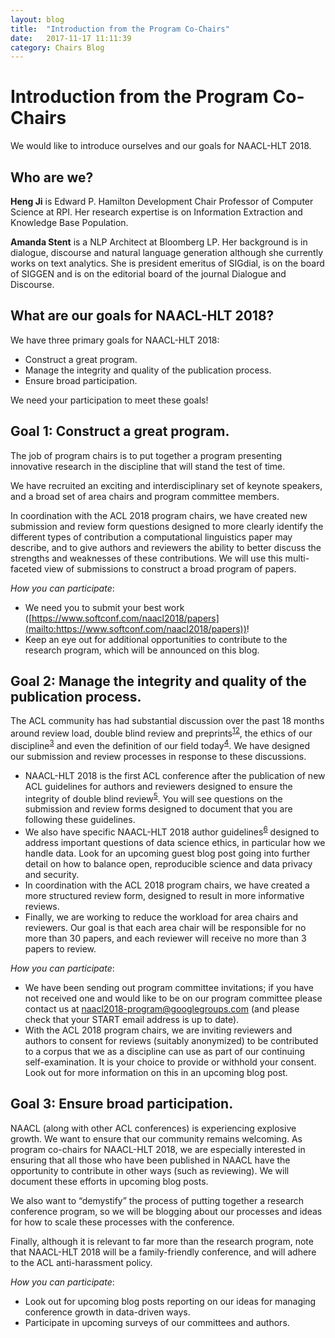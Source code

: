 ```yaml
---
layout: blog
title:  "Introduction from the Program Co-Chairs"
date:   2017-11-17 11:11:39
category: Chairs Blog
---
```

Introduction from the Program Co-Chairs
=======================================

We would like to introduce ourselves and our goals for NAACL-HLT 2018.

Who are we?
-----------

**Heng Ji** is Edward P. Hamilton Development Chair Professor of Computer Science at RPI. Her research expertise is on Information Extraction and Knowledge Base Population.

**Amanda Stent** is a NLP Architect at Bloomberg LP. Her background is in dialogue, discourse and natural language generation although she currently works on text analytics. She is president emeritus of SIGdial, is on the board of SIGGEN and is on the editorial board of the journal Dialogue and Discourse.

What are our goals for NAACL-HLT 2018?
--------------------------------------

We have three primary goals for NAACL-HLT 2018:
* Construct a great program.
* Manage the integrity and quality of the publication process.
* Ensure broad participation.

We need your participation to meet these goals!

Goal 1: Construct a great program.
----------------------------------

The job of program chairs is to put together a program presenting innovative research in the discipline that will stand the test of time.

We have recruited an exciting and interdisciplinary set of keynote speakers, and a broad set of area chairs and program committee members.

In coordination with the ACL 2018 program chairs, we have created new submission and review form questions designed to more clearly identify the different types of contribution a computational linguistics paper may describe, and to give authors and reviewers the ability to better discuss the strengths and weaknesses of these contributions. We will use this multi-faceted view of submissions to construct a broad program of papers.

*How you can participate*:
* We need you to submit your best work ([https://www.softconf.com/naacl2018/papers](mailto:https://www.softconf.com/naacl2018/papers))!
* Keep an eye out for additional opportunities to contribute to the research program, which
will be announced on this blog.

Goal 2: Manage the integrity and quality of the publication process.
--------------------------------------------------------------------

The ACL community has had substantial discussion over the past 18 months around review load, double blind review and preprints<sup>[1][1][2][2]</sup>, the ethics of our discipline<sup>[3][3]</sup> and even the definition of our field today<sup>[4][4]</sup>. We have designed our submission and review processes in response to these discussions.

* NAACL-HLT 2018 is the first ACL conference after the publication of new ACL guidelines for authors and reviewers designed to ensure the integrity of double blind review<sup>[5][5]</sup>. You will see questions on the submission and review forms designed to document that you are following these guidelines.
* We also have specific NAACL-HLT 2018 author guidelines<sup>[6][6]</sup> designed to address important questions of data science ethics, in particular how we handle data. Look for an upcoming guest blog post going into further detail on how to balance open, reproducible science and data privacy and security.
* In coordination with the ACL 2018 program chairs, we have created a more structured review form, designed to result in more informative reviews.
* Finally, we are working to reduce the workload for area chairs and reviewers. Our goal is that each area chair will be responsible for no more than 30 papers, and each reviewer will receive no more than 3 papers to review.

*How you can participate*:
* We have been sending out program committee invitations; if you have not received one and would like to be on our program committee please contact us at [naacl2018-program@googlegroups.com](mailto:naacl2018-program@googlegroups.com) (and please check that your START email address is up to date).
* With the ACL 2018 program chairs, we are inviting reviewers and authors to consent for reviews (suitably anonymized) to be contributed to a corpus that we as a discipline can use as part of our continuing self-examination. It is your choice to provide or withhold your consent. Look out for more information on this in an upcoming blog post.

Goal 3: Ensure broad participation.
-----------------------------------

NAACL (along with other ACL conferences) is experiencing explosive growth.  We want to ensure that our community remains welcoming. As program co-chairs for NAACL-HLT 2018, we are especially interested in ensuring that all those who have been published in NAACL have the opportunity to contribute in other ways (such as reviewing). We will document these efforts in upcoming blog posts.

We also want to “demystify” the process of putting together a research conference program, so we will be blogging about our processes and ideas for how to scale these processes with the conference.

Finally, although it is relevant to far more than the research program, note that NAACL-HLT 2018 will be a family-friendly conference, and will adhere to the ACL anti-harassment policy.

*How you can participate*:
* Look out for upcoming blog posts reporting on our ideas for managing conference growth in data-driven ways.
* Participate in upcoming surveys of our committees and authors.


[1]: http://stp.lingfil.uu.se/~nivre/docs/SurveyReportFinal.pdf

[2]:http://stp.lingfil.uu.se/~nivre/docs/PresidentialAddressACL2017.pdf

[3]: http://ethicsinnlp.org/

[4]: https://medium.com/@emilymenonbender/linguistics-nlp-and-interdisciplinarity-or-look-at-your-data-e49e03d37c9c

[5]: https://www.aclweb.org/portal/content/new-policies-submission-review-and-citation

[6]: http://naacl2018.org/call_for_paper.html